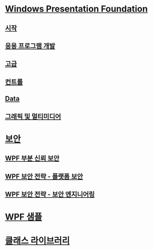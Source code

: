 # [Windows Presentation Foundation](index.md)
## [시작](getting-started/)
## [응용 프로그램 개발](app-development/)
## [고급](advanced/)
## [컨트롤](controls/)
## [Data](data/)
## [그래픽 및 멀티미디어](graphics-multimedia/)
# [보안](security-wpf.md)
## [WPF 부분 신뢰 보안](wpf-partial-trust-security.md)
## [WPF 보안 전략 - 플랫폼 보안](wpf-security-strategy-platform-security.md)
## [WPF 보안 전략 - 보안 엔지니어링](wpf-security-strategy-security-engineering.md)
# [WPF 샘플](wpf-samples.md)
# [클래스 라이브러리](class-library-wpf.md)
